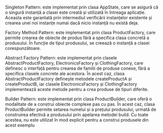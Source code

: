 

Singleton Pattern: este implementat prin clasa AppState, care se asigură că o singură instanță a clasei este creată și utilizată în întreaga aplicație. Aceasta este garantată prin intermediul verificării instanțelor existente și crearea unei noi instanțe numai dacă nicio instanță nu există deja.

Factory Method Pattern: este implementat prin clasa ProductFactory, care permite crearea de obiecte de produs fără a specifica clasa concretă a produsului. În funcție de tipul produsului, se creează o instanță a clasei corespunzătoare.

Abstract Factory Pattern: este implementat prin clasele AbstractProductFactory, ElectronicsFactory și ClothingFactory, care definesc o interfață pentru crearea de familii de produse conexe, fără a specifica clasele concrete ale acestora. În acest caz, clasa AbstractProductFactory definește metodele createProductA și createProductB, iar clasele ElectronicsFactory și ClothingFactory implementează aceste metode pentru a crea produse de tipuri diferite.

Builder Pattern: este implementat prin clasa ProductBuilder, care oferă o modalitate de a construi obiecte complexe pas cu pas. În acest caz, clasa ProductBuilder permite setarea numelui și a prețului produsului, urmată de construirea efectivă a produsului prin apelarea metodei build. Cu toate acestea, nu este utilizat în mod explicit pentru a construi produsele din acest exemplu
